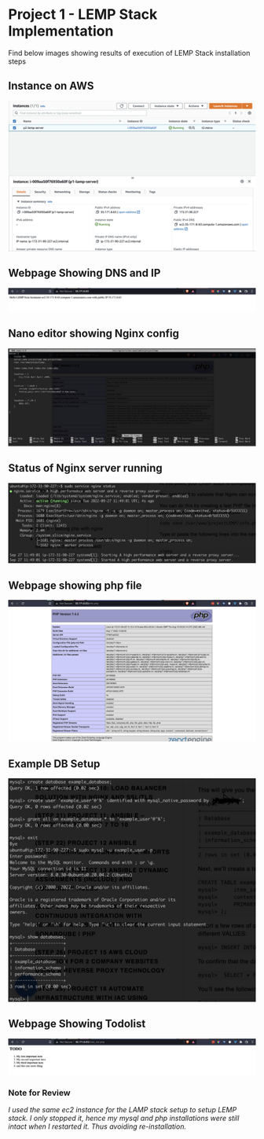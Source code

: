 # Project 1 - LEMP Stack Implementation

Find below images showing results of execution of LEMP Stack installation steps

## Instance on AWS
![](./instance-on-aws.png)

## Webpage Showing DNS and IP
![](./webpage-showing-ip.png)

## Nano editor showing Nginx config
![](./nano-editor-showing-config.png)

## Status of Nginx server running
![](./nginx-server-running.png)

## Webpage showing php file
![](./phpinfo.png)

## Example DB Setup
![](./example-db-setup.png)

## Webpage Showing Todolist
![](./todolist.png)

### Note for Review
_I used the same ec2 instance for the LAMP stack setup to setup LEMP stack. I only stopped it, hence my mysql and php installations were still intact when I restarted it. Thus avoiding re-installation._
